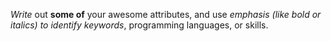 *Write* out **some of** your awesome attributes, and use *emphasis (like bold or italics) to identify keywords*, programming languages, or skills. 
